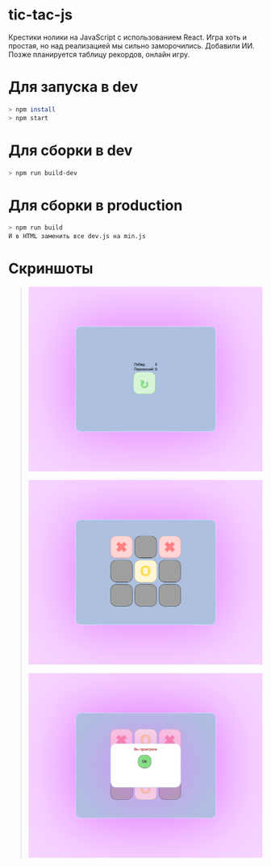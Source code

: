 # tic-tac-js
Крестики нолики на JavaScript с использованием React. Игра хоть и простая, но над реализацией мы сильно заморочились. Добавили ИИ. Позже планируется таблицу рекордов, онлайн игру.

# Для запуска в dev
```bash
> npm install
> npm start
```

# Для сборки в dev
```bash
> npm run build-dev
```

# Для сборки в production
```bash
> npm run build
И в HTML заменить все dev.js на min.js
```

# Скриншоты
>
> ![Screen 1](screen/img_1.png)
>
> ![Screen 21](screen/img_2.png)
>
> ![Screen 2](screen/img_3.png)
>
